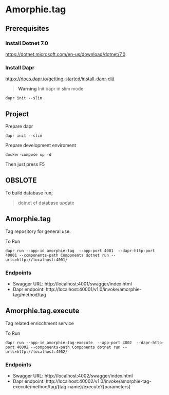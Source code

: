 # Amorphie.tag

## Prerequisites

### Install Dotnet 7.0
https://dotnet.microsoft.com/en-us/download/dotnet/7.0

###  Install Dapr
https://docs.dapr.io/getting-started/install-dapr-cli/

> **Warning**
> Init dapr in slim mode

```
dapr init --slim
```

## Project

Prepare dapr
```
dapr init --slim
```

Prepare development enviroment
```
docker-compose up -d
```

Then just press F5






## OBSLOTE 

To build database run;

> dotnet ef database update

## Amorphie.tag
Tag repository for general use. 

To Run
```
dapr run --app-id amorphie-tag  --app-port 4001  --dapr-http-port 40001 --components-path Components dotnet run -- urls=http://localhost:4001/
```

### Endpoints 
* Swagger URL: http://localhost:4001/swagger/index.html
* Dapr endpoint: http://localhost:40001/v1.0/invoke/amorphie-tag/method/tag


## Amorphie.tag.execute

Tag related enricchment service

To Run
```
dapr run --app-id amorphie-tag-execute  --app-port 4002  --dapr-http-port 40002 --components-path Components dotnet run -- urls=http://localhost:4002/
```

### Endpoints 
* Swagger URL: http://localhost:4002/swagger/index.html
* Dapr endpoint: http://localhost:40002/v1.0/invoke/amorphie-tag-execute/method/tag/{tag-name}/execute?{parameters}

